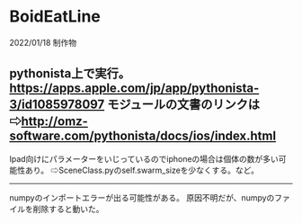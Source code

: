 # BoidEatLine
2022/01/18 制作物

pythonista上で実行。
https://apps.apple.com/jp/app/pythonista-3/id1085978097
モジュールの文書のリンクは⇨http://omz-software.com/pythonista/docs/ios/index.html
-------------
Ipad向けにパラメーターをいじっているのでiphoneの場合は個体の数が多い可能性あり。
⇨SceneClass.pyのself.swarm_sizeを少なくする。など。

-------------
numpyのインポートエラーが出る可能性がある。
原因不明だが、numpyのファイルを削除すると動いた。
